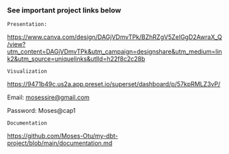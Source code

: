 ### See important project links below

`` Presentation: ``

 <https://www.canva.com/design/DAGjVDmvTPk/BZhRZgV5ZeIGgD2AwraX_Q/view?utm_content=DAGjVDmvTPk&utm_campaign=designshare&utm_medium=link2&utm_source=uniquelinks&utlId=h22f8c2c28b>

`` Visualization ``

<https://9471b49c.us2a.app.preset.io/superset/dashboard/p/57kpRMLZ3vP/>

Email: mosessire@gmail.com 

Password: Moses@cap1 

`` Documentation ``

<https://github.com/Moses-Otu/my-dbt-project/blob/main/documentation.md>


